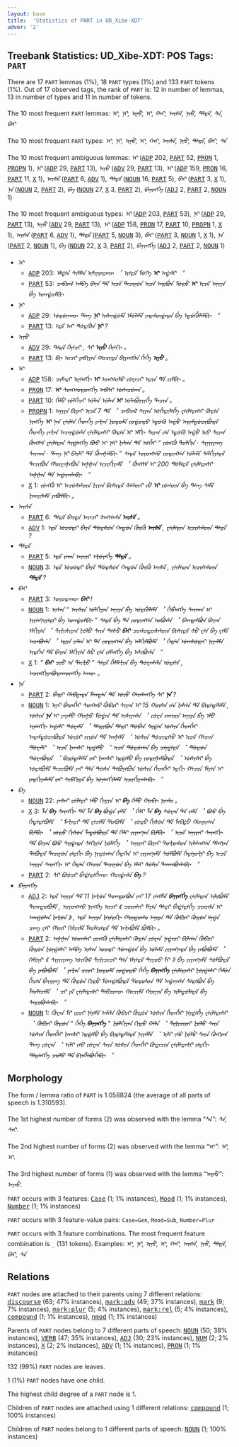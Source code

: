 ```yaml
---
layout: base
title:  'Statistics of PART in UD_Xibe-XDT'
udver: '2'
---
```


## Treebank Statistics: UD_Xibe-XDT: POS Tags: `PART`

There are 17 `PART` lemmas (1%), 18 `PART` types (1%) and 133 `PART` tokens (1%).
Out of 17 observed tags, the rank of `PART` is: 12 in number of lemmas, 13 in number of types and 11 in number of tokens.

The 10 most frequent `PART` lemmas: <em>ᡞ᠋, ᠨᡞ, ᡞᠨᡠ, ᡞ, ᡣᠠᡞ, ᠠᡞᠰᡝ, ᠨᡞᡠ, ᡩᡝᠷᡝ, ᠰᠠ, ᠪᠠᡞ</em>

The 10 most frequent `PART` types:  <em>ᡞ᠋, ᠨᡞ, ᡞᠨᡠ, ᡞ, ᡣᠠᡞ, ᠠᡞᠰᡝ, ᠨᡞᡠ, ᡩᡝᠷᡝ, ᠪᠠᡞ, ᠰᠠ</em>

The 10 most frequent ambiguous lemmas: <em>ᡞ᠋</em> (<tt><a href="sjo_xdt-pos-ADP.html">ADP</a></tt> 202, <tt><a href="sjo_xdt-pos-PART.html">PART</a></tt> 52, <tt><a href="sjo_xdt-pos-PRON.html">PRON</a></tt> 1, <tt><a href="sjo_xdt-pos-PROPN.html">PROPN</a></tt> 1), <em>ᠨᡞ</em> (<tt><a href="sjo_xdt-pos-ADP.html">ADP</a></tt> 29, <tt><a href="sjo_xdt-pos-PART.html">PART</a></tt> 13), <em>ᡞᠨᡠ</em> (<tt><a href="sjo_xdt-pos-ADV.html">ADV</a></tt> 29, <tt><a href="sjo_xdt-pos-PART.html">PART</a></tt> 13), <em>ᡞ</em> (<tt><a href="sjo_xdt-pos-ADP.html">ADP</a></tt> 159, <tt><a href="sjo_xdt-pos-PRON.html">PRON</a></tt> 16, <tt><a href="sjo_xdt-pos-PART.html">PART</a></tt> 11, <tt><a href="sjo_xdt-pos-X.html">X</a></tt> 1), <em>ᠠᡞᠰᡝ</em> (<tt><a href="sjo_xdt-pos-PART.html">PART</a></tt> 6, <tt><a href="sjo_xdt-pos-ADV.html">ADV</a></tt> 1), <em>ᡩᡝᠷᡝ</em> (<tt><a href="sjo_xdt-pos-NOUN.html">NOUN</a></tt> 16, <tt><a href="sjo_xdt-pos-PART.html">PART</a></tt> 5), <em>ᠪᠠᡞ</em> (<tt><a href="sjo_xdt-pos-PART.html">PART</a></tt> 3, <tt><a href="sjo_xdt-pos-X.html">X</a></tt> 1), <em>ᠨᠠ</em> (<tt><a href="sjo_xdt-pos-NOUN.html">NOUN</a></tt> 2, <tt><a href="sjo_xdt-pos-PART.html">PART</a></tt> 2), <em>ᠪᠠ</em> (<tt><a href="sjo_xdt-pos-NOUN.html">NOUN</a></tt> 27, <tt><a href="sjo_xdt-pos-X.html">X</a></tt> 3, <tt><a href="sjo_xdt-pos-PART.html">PART</a></tt> 2), <em>ᠪᠠᠨᡞᡢᡤᡝ</em> (<tt><a href="sjo_xdt-pos-ADJ.html">ADJ</a></tt> 2, <tt><a href="sjo_xdt-pos-PART.html">PART</a></tt> 2, <tt><a href="sjo_xdt-pos-NOUN.html">NOUN</a></tt> 1)

The 10 most frequent ambiguous types:  <em>ᡞ᠋</em> (<tt><a href="sjo_xdt-pos-ADP.html">ADP</a></tt> 203, <tt><a href="sjo_xdt-pos-PART.html">PART</a></tt> 53), <em>ᠨᡞ</em> (<tt><a href="sjo_xdt-pos-ADP.html">ADP</a></tt> 29, <tt><a href="sjo_xdt-pos-PART.html">PART</a></tt> 13), <em>ᡞᠨᡠ</em> (<tt><a href="sjo_xdt-pos-ADV.html">ADV</a></tt> 29, <tt><a href="sjo_xdt-pos-PART.html">PART</a></tt> 13), <em>ᡞ</em> (<tt><a href="sjo_xdt-pos-ADP.html">ADP</a></tt> 158, <tt><a href="sjo_xdt-pos-PRON.html">PRON</a></tt> 17, <tt><a href="sjo_xdt-pos-PART.html">PART</a></tt> 10, <tt><a href="sjo_xdt-pos-PROPN.html">PROPN</a></tt> 1, <tt><a href="sjo_xdt-pos-X.html">X</a></tt> 1), <em>ᠠᡞᠰᡝ</em> (<tt><a href="sjo_xdt-pos-PART.html">PART</a></tt> 6, <tt><a href="sjo_xdt-pos-ADV.html">ADV</a></tt> 1), <em>ᡩᡝᠷᡝ</em> (<tt><a href="sjo_xdt-pos-PART.html">PART</a></tt> 5, <tt><a href="sjo_xdt-pos-NOUN.html">NOUN</a></tt> 3), <em>ᠪᠠᡞ</em> (<tt><a href="sjo_xdt-pos-PART.html">PART</a></tt> 3, <tt><a href="sjo_xdt-pos-NOUN.html">NOUN</a></tt> 1, <tt><a href="sjo_xdt-pos-X.html">X</a></tt> 1), <em>ᠨᠠ</em> (<tt><a href="sjo_xdt-pos-PART.html">PART</a></tt> 2, <tt><a href="sjo_xdt-pos-NOUN.html">NOUN</a></tt> 1), <em>ᠪᠠ</em> (<tt><a href="sjo_xdt-pos-NOUN.html">NOUN</a></tt> 22, <tt><a href="sjo_xdt-pos-X.html">X</a></tt> 3, <tt><a href="sjo_xdt-pos-PART.html">PART</a></tt> 2), <em>ᠪᠠᠨᡞᡢᡤᡝ</em> (<tt><a href="sjo_xdt-pos-ADJ.html">ADJ</a></tt> 2, <tt><a href="sjo_xdt-pos-PART.html">PART</a></tt> 2, <tt><a href="sjo_xdt-pos-NOUN.html">NOUN</a></tt> 1)


* <em>ᡞ᠋</em>
  * <tt><a href="sjo_xdt-pos-ADP.html">ADP</a></tt> 203: <em>ᡝᠯᡩᡝᠨ ᠰᡞᠯᠮᡝᠨ ᡞᠯᡞᠨᡪᠠᠷᡣᡡ ︐ ᡝᠶᡝᠷᡝ ᠮᡠᡣᡝ <b>ᡞ᠋</b> ᠠᡩᠠᠯᡞ ︒</em>
  * <tt><a href="sjo_xdt-pos-PART.html">PART</a></tt> 53: <em>ᠴᠠᠪᠴᠠᠯ ᠠᠮᠪᠠ ᠪᠠᠨᠠ ᡩᡝ ᡞᠴᡝ ᡨᠠᠴᡞᠨᡠᠨ ᡞᠴᡝ ᠠᠷᠪᡠᠨ ᠮᡠᠷᡠ <b>ᡞ᠋</b> ᡞᠴᡝ ᠠᠨᡞᠶᠠ ᠪᡝ ᠣᡣᡩᠣᠮᠪᡞ</em>
* <em>ᠨᡞ</em>
  * <tt><a href="sjo_xdt-pos-ADP.html">ADP</a></tt> 29: <em>ᡠᠷᡠᠨᠠᡣᡡ ᡩᠠᡢ <b>ᠨᡞ</b> ᡞᠰᠠᠨᡩᡠᠮᡝ ᡝᠮᡠᠯᡝᠮᡝ ᠶᠠᠷᡥᡡᡩᠠᠷᠠ ᠪᡝ ᡝᡨᡠᡥᡠᠯᡝᠮᠪᡞ ︒</em>
  * <tt><a href="sjo_xdt-pos-PART.html">PART</a></tt> 13: <em>ᡝᠷᡝ ᠠᡞ ᡨᡠᠷᡤᡠᠨ <b>ᠨᡞ</b> ?</em>
* <em>ᡞᠨᡠ</em>
  * <tt><a href="sjo_xdt-pos-ADV.html">ADV</a></tt> 29: <em>ᡨᡝᠷᡝ ᡤᡝᠨᡝᠴᡞ , ᠰᡞ <b>ᡞᠨᡠ</b> ᡤᡝᠨᡝᡣᡞ 。</em>
  * <tt><a href="sjo_xdt-pos-PART.html">PART</a></tt> 13: <em>ᠪᡞ ᠣᠴᡞ ᠶᠠᡦᡞᠶᠠᠨ ᡤᠣᠴᡞᠷᠠ ᠪᡞᠶᠠᡢᡤᡝᠨ ᡥᡝᡥᡝ <b>ᡞᠨᡠ</b> 。</em>
* <em>ᡞ</em>
  * <tt><a href="sjo_xdt-pos-ADP.html">ADP</a></tt> 158: <em>ᠴᡞᠮᠠᠷᡞ ᡞᠨᡝᡢᡤᡞ <b>ᡞ</b> ᠣᡢᡤᠣᠯᠣ ᡪᡠᠸᠠᠴᡞ ᡝᠷᡞᠨ ᡩᡝ ᡪᡞᠮᠪᡞ 。</em>
  * <tt><a href="sjo_xdt-pos-PRON.html">PRON</a></tt> 17: <em><b>ᡞ</b> ᠰᠣᡢᡤᠣᠷᠣᡢᡤᡝ ᠠᠪᠰᡞ ᡠᠰᠠᠴᡠᡣᠠ 。</em>
  * <tt><a href="sjo_xdt-pos-PART.html">PART</a></tt> 10: <em>ᡤᡝᠮᡠ ᡪᡠᠯᡤᡝᠴᡞ ᡠᠯᠠᠨ ᡠᠯᠠᠨ <b>ᡞ</b> ᡠᠯᠠᠪᡠᠨᡪᡞᡥᡝ ᡨᠠᠴᡞᠨ 。</em>
  * <tt><a href="sjo_xdt-pos-PROPN.html">PROPN</a></tt> 1: <em>ᠠᠨᡞᠶᠠ ᠪᡞᠶᠠᡞ ᡞᠴᡝ 7 ᡩᡝ ︐ ᠴᠠᠪᠴᠠᠯ ᠰᡞᠶᠠᠨ ᡠᡥᡝᠷᡞᠯᡝᡥᡝ ᠸᡝᡞᠯᡝᠷᠠᠰᡞ ᡣᡠᠷᡝᠨ ᠨᡞᡢᡤᡝ <b>ᡞ</b> ᠨᠠᠨ ᠸᡝᡞᠯᡝᠨ ᡥᡝᡨᡥᡝ ᠶᠠᡫᠠᠨ ᡫᠣᠷᠣᠮᡝ ᡪᠣᡩᠣᠷᠣ ᡝᡨᡠᡣᡠ ᠠᡩᡠ ᠠᠷᠠᠮᡨᡠᠴᡞᠪᡠᠷᡝ ᡥᡝᡨᡥᡝ ᠶᠠᡫᠠᠨ ᠠᠴᠠᠨᡩᡠᡥᠠ ᠸᡝᡞᠯᡝᠷᠠᠰᡞ ᡣᡠᠷᡝᠨ ᡞ᠋ ᡝᠮᡤᡞ ᠰᡞᠶᠠᠨ ᡪᡝᠨ ᡝᡨᡠᡣᡠ ᠠᡩᡠ ᡞᠣ ᠰᡞᠶᠠᠨ ᡤᡠᡢᠰᡟ ᠸᡝᡞᠯᡝᠷᠠᠨ ᠰᡞᡩᡝᡢᡤᡝ ᠪᠣᠣ ᡞ᠋ ᠨᡝᡞ ᡫᠠᠯᡤᠠ ᡩᡝ ᡠᡥᡝᡞ “ ᡪᡠᡢᡬᠣ ᡨᠣᠯᡤᡞᠨ · ᠰᡞᠨᡪᡞᠶᠠᡢ ᠰᠠᡞᡣᠠᠨ · ᡩᠠᡢ ᠨᡞ ᠪᠠᡞᠯᡞ ᡩᡝ ᡥᡠᡣᡧᡝᠮᠪᡞ ” ᠰᡝᠷᡝ ᠣᠶᠣᡢᡤᠣ ᡪᠣᠷᡞᡢᡤᠠ ᡠᠯᠠᠮᡝ ᠰᡝᠯᡤᡞᠶᡝᠷᡝ ᡨᠠᠴᡞᠪᡠᠨ ᡥᡡᠸᠠᡧᠠᠪᡠᠨ ᠠᡧᡧᠠᠨ ᡞᠴᡞᡥᡞᠶᠠᠮᡝ ︐ ᡤᡠᡢᠰᡟ ᡞ᠋ 200 ᡩᡠᠯᡝᠷᡝ ᠸᡝᡞᠯᡝᠷᠠᠰᡞ ᠠᡧᡧᠠᠨ ᡩᡝ ᠠᡩᠠᠨᠠᡥᠠᠪᡞ ︒</em>
  * <tt><a href="sjo_xdt-pos-X.html">X</a></tt> 1: <em>ᡪᡠᡢᡤᡠ ᡞ ᠠᠴᡠᠰᡥᡡᠨ ᡫᡞᠶᠠᠨ ᠪᡞᠰᡞᠷᡝ ᡧᡝᡥᡡᡞ ᡪᡠ <b>ᡞ</b> ᡪᡠᡤᡡᠨ ᠪᡝ ᡨᡝᡢ ᠰᡝᠮᡝ ᡫᠠᡣᡪᡞᠯᠠᠮᡝ ᠶᠠᠪᡠᠮᠪᡞ 。</em>
* <em>ᠠᡞᠰᡝ</em>
  * <tt><a href="sjo_xdt-pos-PART.html">PART</a></tt> 6: <em>ᡨᡝᠷᡝ ᠪᠠᡞᡨᠠ ᠠᡞᠨᠴᡞ ᡧᠠᡢᡤᠠᡥᠠ <b>ᠠᡞᠰᡝ</b> 。</em>
  * <tt><a href="sjo_xdt-pos-ADV.html">ADV</a></tt> 1: <em>ᡝᠷᡝ ᡠᠴᡠᠷᡞ ᠪᡝᠶᡝ ᡩᡠᠷᠰᡠᠨ ᡣᠠᡨᡠᠨ ᡤᡠᡞᡤᡠ <b>ᠠᡞᠰᡝ</b> , ᠸᡝᡞᠯᡝᠷᠠᠨ ᡞᠴᡞᠰᡥᡡᠨ ᡩᡝᠷᡝ ?</em>
* <em>ᡩᡝᠷᡝ</em>
  * <tt><a href="sjo_xdt-pos-PART.html">PART</a></tt> 5: <em>ᡝᠷᡝ ᡪᠠᡣᠠ ᠠᡞᠨᠴᡞ ᡝᡫᡠᡪᡝᡥᡝ <b>ᡩᡝᠷᡝ</b> 。</em>
  * <tt><a href="sjo_xdt-pos-NOUN.html">NOUN</a></tt> 3: <em>ᡝᠷᡝ ᡠᠴᡠᠷᡞ ᠪᡝᠶᡝ ᡩᡠᠷᠰᡠᠨ ᡣᠠᡨᡠᠨ ᡤᡠᡞᡤᡠ ᠠᡞᠰᡝ , ᠸᡝᡞᠯᡝᠷᠠᠨ ᡞᠴᡞᠰᡥᡡᠨ <b>ᡩᡝᠷᡝ</b> ?</em>
* <em>ᠪᠠᡞ</em>
  * <tt><a href="sjo_xdt-pos-PART.html">PART</a></tt> 3: <em>ᠣᡪᠣᠷᠠᡣᡡ <b>ᠪᠠᡞ</b> !</em>
  * <tt><a href="sjo_xdt-pos-NOUN.html">NOUN</a></tt> 1: <em>ᡞᠰᠠᠨ “ ᠠᡞᠰᡞᠨ ᡠᠯᡤᡞᠶᠠᠨ ᠠᠨᡞᠶᠠ ᠪᡝ ᡠᠷᡤᡠᠯᡝᠮᡝ ︐ ᡥᡝᠪᡝᡢᡤᡝ ᠰᠠᡞᡣᠠᠨ ᡞ᠋ ᠨᡞᠶᡝᡢᠨᡞᠶᡝᠷᡞ ᠪᡝ ᠣᡣᡩᠣᠮᠪᡞ ” ᠰᡝᠷᡝ ᠪᡝ ᡩᠠ ᡪᠣᠷᡞᡢᡤᠠ ᠣᠪᡠᡥᠠ ︐ ᠪᠠᡣᡨᠠᠮᠪᡠᠨ ᠪᠠᠶᠠᠨ ᡝᠯᡤᡞᠶᡝᠨ ︐ ᡯᡞᡲᡞᠰᡞᠶᠠᠨ ᡫᡠᠯᡠ ᠰᠠᡞᠨ ᡨᡝᠰᡠ <b>ᠪᠠᡞ</b> ᠴᠣᡥᠣᡨᠣᠰᡥᡡᠨ ᠪᡞᠰᡞᠷᡝ ᡧᡠ ᠸᡝᠨ ᠪᡝ ᠸᡝᠮᡝ ᠠᠴᠠᠪᡠᡥᠠ ︐ ᡝᠷᡞᠨ ᡪᠠᠯᠠᠨ ᡞ᠋ ᡩᠠ ᡪᠣᠷᡞᡢᡤᠠ ᠪᡝ ᠠᠯᡤᡞᠮᠪᡠᠮᡝ ︐ ᡤᡝᠷᡝᠨ ᡠᡣᠰᡠᠷᠠᡞ ᠨᡞᠶᠠᠯᠮᠠ ᡞᠷᡤᡝᠨ ᡩᡝ ᠪᠠᠶᠠᠨ ᡝᠯᡤᡞᠶᡝᠨ ᡧᡠ ᠸᡝᠨ ᡪᡝᠮᡝᡢᡤᡝ ᠪᡝ ᠠᠯᡞᠪᡠᡥᠠ ︒</em>
  * <tt><a href="sjo_xdt-pos-X.html">X</a></tt> 1: <em>" <b>ᠪᠠᡞ</b> ᠴᡞᡠ ᡝᠨ ᡩᠠᡞᡫᡠ " ᠰᡝᠷᡝ ᡥᡝᠯᠮᡝᡫᡞᠨ ᠪᡝ ᡨᡠᠸᠠᡥᠠᠯᠠ ᡠᠷᠰᡝ , ᠠᠴᡞᡢᡤᡞᠶᠠᠪᡠᠷᠠᡣᡡᡢᡤᡝ ᠠᡣᡡ 。</em>
* <em>ᠨᠠ</em>
  * <tt><a href="sjo_xdt-pos-PART.html">PART</a></tt> 2: <em>ᠪᡝᠷᡞ ᡤᠠᠪᡨᠠᠷᠠ ᠮᡝᡣᡨᡝᠨ ᡩᡝ ᡠᡪᡠ ᡤᠠᡞᡥᠠᡢᡤᡝ ᠰᡞ <b>ᠨᠠ</b> ?</em>
  * <tt><a href="sjo_xdt-pos-NOUN.html">NOUN</a></tt> 1: <em>ᡞᠨᡞ ᠪᡝᡨᡥᡝᡞ ᠰᠣᡢᡣᠣ ᡤᡠᠪᠴᡞ ᠰᡞᠶᠠᠨ ᡞ᠋ 15 ᡤᡡᠰᠠ ᡪᡝᠨ ᡫᠠᠯᡤᠠ ᡩᡝ ᠪᡞᠷᡝᡨᡝᠯᡝᠮᡝ , ᡠᠰᡞᠨ <b>ᠨᠠ</b> ᡞ᠋ ᠶᠠᠶᠠᠮᡠ ᡥᠣᡧᠣ ᠮᡠᡩᠠᠨ ᡩᡝ ᡞᠰᡞᠨᠠᡥᠠ ︐ ᡪᡠᠸᠠ ᡪᠠᡣᡡᠨ ᠠᠨᡞᠶᠠ ᠪᡝ ᡝᠮᡠ ᡞᠨᡝᡢᡤᡞ ᠠᡩᠠᠯᡞ ᡨᡠᠸᠠᠮᡝ ︐ ᡩᡝᠷᡞᠪᡠᠨ ᡩᡝᠷᡞ ᡩᡠᠪᡝᠨ ᠰᡞᡩᡝᠨ ᡠᠰᡞᠨ ᡥᡝᡨᡥᡝᡞ ᠠᠷᠠᠮᡨᡠᠴᡞᠪᡠᠷᡝ ᡠᡪᡠᡞ ᡪᡞᡪᡠᠨ ᡩᡝ ᡝᡣᡧᡝᠮᡝ ︐ ᡠᠰᡞᠨ ᡨᡠᠴᡞᠷᠰᡠ ᡞ᠋ ᡞᠴᡝ ᡥᠠᠴᡞᠨ ᡩᡠᠸᠠᠯᡞ ︑ ᡞᠴᡝ ᡫᠠᡣᠰᡞ ᡝᠷᡩᡝᠮᡠ ︑ ᡞᠴᡝ ᡩᡠᠷᡠᡤᠠᠨ ᠪᡝ ᠴᡝᠨᡩᡝᠷᡝ ︑ ᡩᡠᠷᡠᠨ ᡨᡠᠸᠠᠪᡠᠷᡝ ︑ ᠪᡞᠷᡝᡨᡝᠯᡝᠮᡝ ᡪᠠᡞ ᡫᠠᡣᠰᡞ ᡝᠷᡩᡝᠮᡠ ᠪᡝ ᡪᠣᠷᡞᡧᠠᠮᠪᡠᠷᡝ ︑ ᡠᠰᡞᠰᡞ ᠪᡝ ᡠᠷᡝᠪᡠᠮᡝ ᡨᠠᠴᡞᠪᡠᠮᡝ ᡪᠠᡞ ᡩᡝᠨ ᡨᡠᠰᠠ ᡨᡝᠪᡠᠨᡝᠪᡠᠨ ᡠᠰᡞᠨ ᡥᡝᡨᡥᡝᡞ ᡝᠷᡤᡞ ᡥᠠᠴᡞᠨ ᠮᡝᠶᡝᠨ ᡞ᠋ ᠶᠠᠷᡤᡞᠶᠠᠯᠠᠮᡝ ᡪᠠᡞ ᠰᡞᠪᡣᡞᠷᡝ ᠪᡝ ᡠᠨᡝᡢᡤᡞᠯᡝᠮᡝ ᡞᠴᡞᡥᡞᠶᠠᡥᠠᠪᡞ ︒</em>
* <em>ᠪᠠ</em>
  * <tt><a href="sjo_xdt-pos-NOUN.html">NOUN</a></tt> 22: <em>ᠶᠠᠰᠠᡞ ᡪᡠᠯᡝᠷᡞ ᡝᠮᡠ ᡤᡞᠷᡞᠨ ᡞ <b>ᠪᠠ</b> ᡤᡝᠮᡠ ᡤᠣᠪᡞ ᠨᠣᡥᠣ 。</em>
  * <tt><a href="sjo_xdt-pos-X.html">X</a></tt> 3: <em>ᠯᠠ <b>ᠪᠠ</b> ᠰᠠᡞᡢᡤᡞ ᡩᡝ ᠯᠠ <b>ᠪᠠ</b> ᠪᡠᡩᠠ ᡪᡝᠮᡝ ︐ ᡤᡝᠯᡞ ᠯᠠ <b>ᠪᠠ</b> ᠰᡠᠸᠠᠨ ᡩᠠ ᡪᡝᠮᡝ ︐ ᠪᠣᠣ ᠪᡝ ᡤᡝᡨᡝᠷᡝᠪᡠᠮᡝ ︑ ᠮᠠᡫᠠᠷᡞ ᡩᡝ ᠸᡝᠴᡝᠮᡝ ᡩᠣᠪᠣᠮᡝ ︐ ᡪᡠᠷᡠ ᡤᡞᠰᡠᠨ ᡩᡝ ᠯᠠᠪᡩᡠ ᡤᡡᠨᡞᡤᠠᠨ ᠪᡞᠮᠪᡞ ︐ ᡪᡠᠷᡠ ᡤᡞᠰᡠᠨ ᠯᠠᡨᡠᠪᡠᠷᡝ ᡩᡝ ᡤᡝᠯᡞ ᡪᡞᠶᠠᡢᠨᠠᠨ ᠪᡞᠮᠪᡞ ︐ ᡞᠴᡝ ᠠᠨᡞᠶᠠᡞ ᠰᠠᡞᡢᡤᡞ ᡩᡝ ᠪᡞᠶᠠᠨ ᡦᠣᠣ ᠰᡞᠨᡩᠠᠷᠠ ᠰᡝᡣᡞᠶᡝᠨ ᡫᡠᠯᡝᡥᡝ ︐ ᠠᠨᡞᠶᠠᡞ ᠪᡞᠶᠠᡞ ᡨᠣᡫᠣᡥᠣᠨ ᡞᠯᡥᠠᡢᡤᠠ ᡩᡝᡢᡪᠠᠨ ᡩᠠᠪᡠᠷᡝ ᡨᠠᠴᡞᠨᡠᠨ ᡪᡝᠷᡤᡞ ᠪᡝ ᠨᡞᠷᡠᡤᠠᠨ ᡥᡝᠷᡤᡝᠨ ᡞ᠋ ᡪᡞᠶᠠᡢᠨᠠᠮᡝ ᠰᡠᠮᠪᡠᠮᡝ ᡤᡝᠷᡝᠨᠣᡫᡞ ᠪᡝ ᡞᠴᡝ ᠠᠨᡞᠶᠠ ᠰᠠᡞᡢᡤᡞ ᡞ᠋ ᡤᡝᠷᡝᠨ ᡥᠠᠴᡞᠨ ᡨᠠᠴᡞᠨᡠᠨ ᠪᡝ ᡝᠯᡝᡞ ᡧᡠᠮᡞᠨ ᡨᠠᡣᠠᠨᠪᡠᡥᠠᠪᡞ ︒</em>
  * <tt><a href="sjo_xdt-pos-PART.html">PART</a></tt> 2: <em>ᠰᡞ ᠪᠣᡠᠴᡞ ᠪᡝᡩᡝᠷᡝᡥᡝᡣᡡ ᡤᠣᡞᡩᠠᡥᠠ <b>ᠪᠠ</b> ?</em>
* <em>ᠪᠠᠨᡞᡢᡤᡝ</em>
  * <tt><a href="sjo_xdt-pos-ADJ.html">ADJ</a></tt> 2: <em>ᡝᠷᡝ ᠠᠨᡞᠶᠠ ᡩᡝ 11 ᡫᠠᡫᡠᠨ ᡨᠣᡣᡨᠣᠪᡠᠨ ᡪᠠᡞ 17 ᡪᡝᡢᡮᡝ <b>ᠪᠠᠨᡞᡢᡤᡝ</b> ᠸᡝᡞᠯᡝᠷᠠᠨ ᡞᠯᡞᠪᡠᠮᡝ ᡨᠣᡣᡨᠣᠪᡠᠮᡝ , ᠣᠶᠣᡢᡤᠣ ᠨᡞᡢᡤᡝ ᠣᠴᡞ 《 ᠴᠣᠣᡥᠠᡞ ᠮᡝᠶᡝᠨ ᡩᡝᠷᡞ ᠪᡝᡩᡝᠷᡝᡥᡝ ᠴᠣᠣᡥᠠ ᡞ ᠠᡣᡩᡠᠯᠠᠨ ᡫᠠᡫᡠᠨ 》 , ᡝᠷᡝ ᠠᠨᡞᠶᠠ ᡫᡝᡪᡝᠷᡤᡞ ᡥᠣᠨᡨᠣᡥᠣ ᠠᠨᡞᠶᠠ ᡩᡝ ᡤᡠᠪᠴᡞ ᡤᡠᠷᡠᠨ ᡰᡝᠨᡩᠠ ᠴᠠᡢ ᠸᡝᡞ ᡥᡡᡞ ᡣᡞᠮᠴᡞᠮᡝ ᠯᡝᠣᠯᡝᠴᡝᠷᡝ ᡩᡝ ᠠᡫᠠᠪᡠᠮᡝ ᠪᡠᠮᠪᡞ 。</em>
  * <tt><a href="sjo_xdt-pos-PART.html">PART</a></tt> 2: <em>ᠠᡧᡧᠠᠨ ᡠᡨᡥᠠᡞ ᡪᠣᡢᡬᠣ ᠸᡝᡞᠯᡝᠷᠠᠰᡞ ᡣᡠᠷᡝᠨ ᡪᡠᠸᠠᠨ ᠨᠠᡩᠠᠴᡞ ᠪᡞᠯᡤᠠᠨ ᡤᡠᠪᠴᡞ ᡤᡠᠷᡠᠨ ᡫᡠᠨᡩᡝᠰᡞ ᠠᠮᠪᠠ ᡞᠰᠠᠨ ᠣᠣᠷᡞ ᠰᡠᡣᡩᡠᠨ ᠪᡝ ᡠᠯᠠᠮᡝ ᡪᡞᠶᠠᡢᠨᠠᠷᠠ ᠪᡝ ᠶᠠᠪᡠᠪᡠᠮᡝ ︐ ᡣᡝᠮᡠᠨᡞ ︽ ᠰᡞᠨᡪᡞᠶᠠᡢ ᡠᡞᡤᡠᠷ ᡯᡞᡲᡞᠴᡞᠣᡞ ᡨᡝᠨ ᡝᠯᡪᡝᠷᡝ ᡨᡞᠶᠣᠣ ᠯᡞ ︾ ᠪᡝ ᡪᡞᠶᠠᡢᠨᠠᠮᡝ ᠰᡠᠮᠪᡠᠷᡝ ᠪᡝ ᠶᠠᠪᡠᠪᡠᠮᡝ ︐ ᠶᠠᡫᠠᠨ ᠴᡞᠣᡞ ᡫᠣᠷᠣᠮᡝ ᡪᠣᡩᠣᠷᠣ ᡥᡝᡥᡝ <b>ᠪᠠᠨᡞᡢᡤᡝ</b> ᠸᡝᡞᠯᡝᠷᠠᠰᡞ ᡫᡠᠨᡩᡝᠰᡞ ᡤᡝᠮᡠᠨ ᡥᡝᠴᡝᠨ ᠪᡝᡞᡪᡞᡢ ᡩᡝ ᡤᡠᠷᡠᠨ ᡣᡞᠷᡠ ᠮᡠᡣᡩᡝᠪᡠᠷᡝ ᡩᠣᠷᠣᠯᠣᠨ ᡩᡝ ᠠᡩᠠᠨᠠᡥᠠ ᠰᡝᠷᡝᠪᡠᠨ ᠪᡝ ᠯᡝᠣᠯᡝᠴᡝᠮᡝ ︐ ᠴᡞ ᠶᡝ ᠸᡝᡞᠯᡝᠷᠠᠰᡞ ᡩᠠᠪᠴᡞᡣᡡ ᡤᠣᠴᡞᠮᡝ ᡤᡡᠨᡞᠨ ᠪᡝ ᡞᠯᡝᡨᡠᠯᡝᠷᡝ ᠪᡝ ᠰᠠᠷᡞᠪᡠᡥᠠᠪᡞ ︒</em>
  * <tt><a href="sjo_xdt-pos-NOUN.html">NOUN</a></tt> 1: <em>ᡤᡠᠸᠠᠨ ᠯᡞ ᡪᡞᠣᡞ ᠨᡝᠨᡝᠮᡝ ᠠᠮᠠᠯᠠ ᡤᡠᠪᠴᡞ ᡤᡠᠷᡠᠨ ᡠᠰᡞᠨ ᡥᡝᡨᡥᡝᡞ ᠨᡝᠨᡩᡝᡥᡝ ᠸᡝᡞᠯᡝᠷᠠᠰᡞ ︑ ᡤᡠᠪᠴᡞ ᡤᡠᠷᡠᠨ “ ᡥᡝᡥᡝ <b>ᠪᠠᠨᡞᡢᡤᡝ</b> ” ᡫᡠᠯᡤᡞᠶᠠᠨ ᡣᡞᠷᡠ ᡤᠠᠯᠠ ︑ ᡯᡞᡲᡞᠴᡞᠣᡞ ᡫᡠᠯᡠ ᠰᠠᡞᠨ ᡠᠰᡞᠨ ᡥᡝᡨᡥᡝᡞ ᡫᠠᡣᠰᡞ ᡝᠷᡩᡝᠮᡠ ᠪᡝ ᠪᡞᠷᡝᡨᡝᠯᡝᠷᡝ ᠨᡞᠶᠠᠯᠮᠠ ︑ ᡞᠯᡞ ᡪᡝᠣ ᡫᡠᠯᡠ ᠰᠠᡞᠨ ᡤᡠᡢᠴᠠᠨ ᡩᠠᡢ ᠶᡠᠸᠠᠨ ︑ ᡞᠯᡞ ᡪᡝᠣ ᡪᡠᠸᠠᠨ ᠰᠠᡞᠨ ᡠᠰᡞᠨ ᡥᡝᡨᡥᡝᡞ ᠺᠣᡨᠠᠴᡞᠨ ᠸᡝᡞᠯᡝᠷᠠᠰᡞ ᡪᡝᠷᡤᡞ ᡩᡝᠷᡝᡢᡤᡝ ᠴᠣᠯᠣ ᡩᡝ ᡦᡞᡢᠯᡝᠪᡠᡥᡝᠪᡞ ︒</em>

## Morphology

The form / lemma ratio of `PART` is 1.058824 (the average of all parts of speech is 1.310593).

The 1st highest number of forms (2) was observed with the lemma “ᠰᠠ”: <em>ᠰᠠ, ᠰᠠᡞ</em>.

The 2nd highest number of forms (2) was observed with the lemma “ᡞ”: <em>ᡞ, ᡞ᠋</em>.

The 3rd highest number of forms (1) was observed with the lemma “ᠠᠶᠠᡠ”: <em>ᠠᠶᠠᡠ</em>.

`PART` occurs with 3 features: <tt><a href="sjo_xdt-feat-Case.html">Case</a></tt> (1; 1% instances), <tt><a href="sjo_xdt-feat-Mood.html">Mood</a></tt> (1; 1% instances), <tt><a href="sjo_xdt-feat-Number.html">Number</a></tt> (1; 1% instances)

`PART` occurs with 3 feature-value pairs: `Case=Gen`, `Mood=Sub`, `Number=Plur`

`PART` occurs with 3 feature combinations.
The most frequent feature combination is `_` (131 tokens).
Examples: <em>ᡞ᠋, ᠨᡞ, ᡞᠨᡠ, ᡞ, ᡣᠠᡞ, ᠠᡞᠰᡝ, ᠨᡞᡠ, ᡩᡝᠷᡝ, ᠪᠠᡞ, ᠰᠠ</em>


## Relations

`PART` nodes are attached to their parents using 7 different relations: <tt><a href="sjo_xdt-dep-discourse.html">discourse</a></tt> (63; 47% instances), <tt><a href="sjo_xdt-dep-mark-adv.html">mark:adv</a></tt> (49; 37% instances), <tt><a href="sjo_xdt-dep-mark.html">mark</a></tt> (9; 7% instances), <tt><a href="sjo_xdt-dep-mark-plur.html">mark:plur</a></tt> (5; 4% instances), <tt><a href="sjo_xdt-dep-mark-rel.html">mark:rel</a></tt> (5; 4% instances), <tt><a href="sjo_xdt-dep-compound.html">compound</a></tt> (1; 1% instances), <tt><a href="sjo_xdt-dep-nmod.html">nmod</a></tt> (1; 1% instances)

Parents of `PART` nodes belong to 7 different parts of speech: <tt><a href="sjo_xdt-pos-NOUN.html">NOUN</a></tt> (50; 38% instances), <tt><a href="sjo_xdt-pos-VERB.html">VERB</a></tt> (47; 35% instances), <tt><a href="sjo_xdt-pos-ADJ.html">ADJ</a></tt> (30; 23% instances), <tt><a href="sjo_xdt-pos-NUM.html">NUM</a></tt> (2; 2% instances), <tt><a href="sjo_xdt-pos-X.html">X</a></tt> (2; 2% instances), <tt><a href="sjo_xdt-pos-ADV.html">ADV</a></tt> (1; 1% instances), <tt><a href="sjo_xdt-pos-PRON.html">PRON</a></tt> (1; 1% instances)

132 (99%) `PART` nodes are leaves.

1 (1%) `PART` nodes have one child.

The highest child degree of a `PART` node is 1.

Children of `PART` nodes are attached using 1 different relations: <tt><a href="sjo_xdt-dep-compound.html">compound</a></tt> (1; 100% instances)

Children of `PART` nodes belong to 1 different parts of speech: <tt><a href="sjo_xdt-pos-NOUN.html">NOUN</a></tt> (1; 100% instances)

